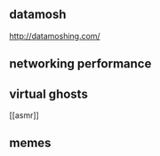 ## datamosh 
http://datamoshing.com/

## networking performance

## virtual ghosts

[[asmr]]


## memes
